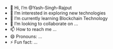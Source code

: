 - 👋 Hi, I’m @Yash-Singh-Rajput
- 👀 I’m interested in exploring new technologies
- 🌱 I’m currently learning Blockchain Technology
- 💞️ I’m looking to collaborate on ...
- 📫 How to reach me ...
- 😄 Pronouns: ... 
- ⚡ Fun fact: ...

<!---
Yash-Singh-Rajput/Yash-Singh-Rajput is a ✨ special ✨ repository because its `README.md` (this file) appears on your GitHub profile.
You can click the Preview link to take a look at your changes.
--->
